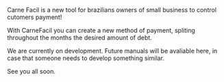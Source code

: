 Carne Facil is a new tool for brazilians owners of small business to control cutomers payment!

With CarneFacil you can create a new method of payment, spliting throughout the months the desired amount of debt.

We are currently on development. Future manuals will be avaliable here, in case that someone needs to develop something similar.


See you all soon.